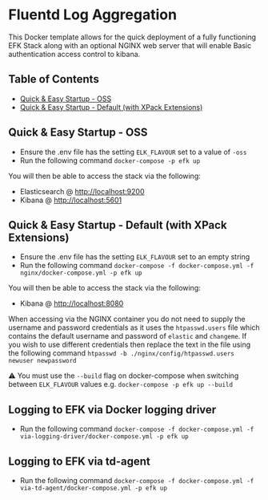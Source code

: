 # Fluentd Log Aggregation

This Docker template allows for the quick deployment of a fully functioning EFK Stack along with an optional NGINX web server 
that will enable Basic authentication access control to kibana.

## Table of Contents

<!-- toc -->

- [Quick & Easy Startup - OSS](#quick--easy-startup---oss)
- [Quick & Easy Startup - Default (with XPack Extensions)](#quick--easy-startup---default-with-xpack-extensions)

<!-- tocstop -->

## Quick & Easy Startup - OSS

- Ensure the .env file has the setting `ELK_FLAVOUR` set to a value of `-oss`
- Run the following command `docker-compose -p efk up`

You will then be able to access the stack via the following:
- Elasticsearch @ [http://localhost:9200](http://localhost:9200)
- Kibana @ [http://localhost:5601](http://localhost:5601)

## Quick & Easy Startup - Default (with XPack Extensions)

- Ensure the .env file has the setting `ELK_FLAVOUR` set to an empty string
- Run the following command `docker-compose -f docker-compose.yml -f nginx/docker-compose.yml -p efk up`

You will then be able to access the stack via the following:
- Kibana @ [http://localhost:8080](http://localhost:8080)

When accessing via the NGINX container you do not need to supply the username and password credentials as it uses the 
`htpasswd.users` file which contains the default username and password of `elastic` and `changeme`. If you wish to use
different credentials then replace the text in the file using the following command `htpasswd -b ./nginx/config/htpasswd.users newuser newpassword`

:warning: You must use the `--build` flag on docker-compose when switching between `ELK_FLAVOUR` values e.g.
`docker-compose -p efk up --build`

## Logging to EFK via Docker logging driver

- Run the following command `docker-compose -f docker-compose.yml -f via-logging-driver/docker-compose.yml -p efk up`

## Logging to EFK via td-agent

- Run the following command `docker-compose -f docker-compose.yml -f via-td-agent/docker-compose.yml -p efk up`
